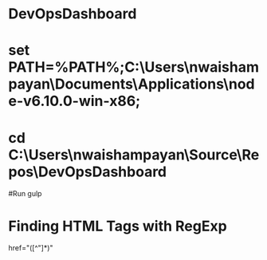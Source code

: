 # DevOpsDashboard


# set PATH=%PATH%;C:\Users\nwaishampayan\Documents\Applications\node-v6.10.0-win-x86;

# cd C:\Users\nwaishampayan\Source\Repos\DevOpsDashboard

#Run gulp



# Finding HTML Tags with RegExp
href=\"([^"]*)\"
